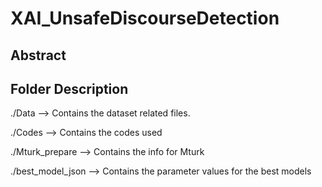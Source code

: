 # XAI_UnsafeDiscourseDetection
## Abstract
## Folder Description

./Data                --> Contains the dataset related files.

./Codes              --> Contains the codes used

./Mturk_prepare  	      --> Contains the info for Mturk	

./best_model_json     --> Contains the parameter values for the best models

